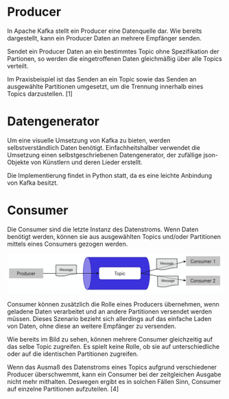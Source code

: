 # Producer

In Apache Kafka stellt ein Producer eine Datenquelle dar. Wie bereits dargestellt, kann ein Producer Daten an mehrere Empfänger senden.

Sendet ein Producer Daten an ein bestimmtes Topic ohne Spezifikation der Partionen, so werden die eingetroffenen Daten gleichmäßig über alle Topics verteilt.

Im Praxisbeispiel ist das Senden an ein Topic sowie das Senden an ausgewählte Partitionen umgesetzt, um die Trennung innerhalb eines Topics darzustellen. [1]

# Datengenerator

Um eine visuelle Umsetzung von Kafka zu bieten, werden selbstverständlich Daten benötigt. Einfachheitshalber verwendet die Umsetzung einen selbstgeschriebenen Datengenerator, der zufällige json-Objekte von Künstlern und deren Lieder erstellt.

Die Implementierung findet in Python statt, da es eine leichte Anbindung von Kafka besitzt.

# Consumer

Die Consumer sind die letzte Instanz des Datenstroms. Wenn Daten benötigt werden, können sie aus ausgewählten Topics und/oder Partitionen mittels eines Consumers gezogen werden.

![Apache Kafka Consumer[1]](./assets/consumer.png)

Consumer können zusätzlich die Rolle eines Producers übernehmen, wenn geladene Daten verarbeitet und an andere Partitionen versendet werden müssen. Dieses Szenario bezieht sich allerdings auf das einfache Laden von Daten, ohne diese an weitere Empfänger zu versenden.

Wie bereits im Bild zu sehen, können mehrere Consumer gleichzeitig auf das selbe Topic zugreifen. Es spielt keine Rolle, ob sie auf unterschiedliche oder auf die identischen Partitionen zugreifen.

Wenn das Ausmaß des Datenstroms eines Topics aufgrund verschiedener Producer überschwemmt, kann ein Consumer bei der zeitgleichen Ausgabe nicht mehr mithalten. Deswegen ergibt es in solchen Fällen Sinn, Consumer auf einzelne Partitionen aufzuteilen. [4]
